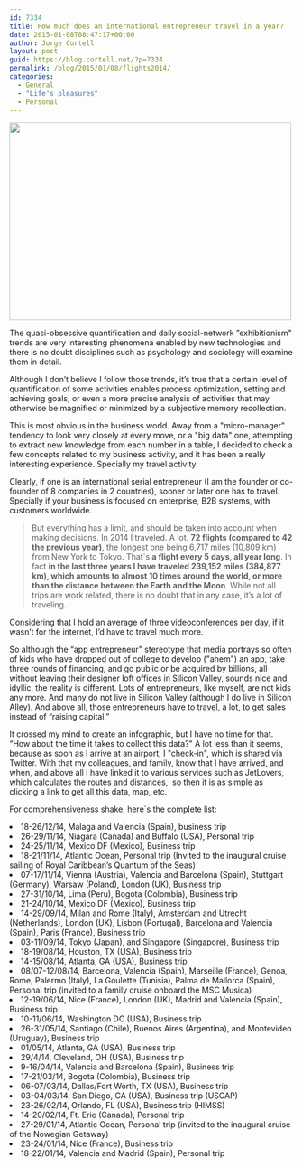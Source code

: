 ```yaml
---
id: 7334
title: How much does an international entrepreneur travel in a year?
date: 2015-01-08T08:47:17+00:00
author: Jorge Cortell
layout: post
guid: https://blog.cortell.net/?p=7334
permalink: /blog/2015/01/08/flights2014/
categories:
  - General
  - "Life's pleasures"
  - Personal
---
```

<p class="p1">
  <img class="aligncenter" src="https://www.jetlovers.com/flights/map/?w=500&h=350&uid=11060" alt="" width="500" height="350" />
</p>

<p class="p1">
  The quasi-obsessive quantification and daily social-network ”exhibitionism" trends are very interesting phenomena enabled by new technologies and there is no doubt disciplines such as psychology and sociology will examine them in detail.
</p>

<p class="p1">
  Although I don’t believe I follow those trends, it’s true that a certain level of quantification of some activities enables process optimization, setting and achieving goals, or even a more precise analysis of activities that may otherwise be magnified or minimized by a subjective memory recollection.
</p>

<p class="p1">
  This is most obvious in the business world. Away from a "micro-manager" tendency to look very closely at every move, or a "big data" one, attempting to extract new knowledge from each number in a table, I decided to check a few concepts related to my business activity, and it has been a really interesting experience. Specially my travel activity.
</p>

<p class="p1">
  Clearly, if one is an international serial entrepreneur (I am the founder or co-founder of 8 companies in 2 countries), sooner or later one has to travel. Specially if your business is focused on enterprise, B2B systems, with customers worldwide.
</p>

> <p class="p1">
>   But everything has a limit, and should be taken into account when making decisions. In 2014 I traveled. A lot. <strong>72 flights (compared to 42 the previous year)</strong>, the longest one being 6,717 miles (10,809 km) from New York to Tokyo. That`s <strong>a flight every 5 days, all year long</strong>. In fact <strong>in the last three years I have traveled 239,152 miles (384,877 km), which amounts to almost 10 times around the world, or more than the distance between the Earth and the Moon</strong>. While not all trips are work related, there is no doubt that in any case, it’s a lot of traveling.
> </p>

<p class="p1">
  Considering that I hold an average of three videoconferences per day, if it wasn’t for the internet, I’d have to travel much more.
</p>

<p class="p1">
  So although the “app entrepreneur" stereotype that media portrays so often of kids who have dropped out of college to develop ("ahem") an app, take three rounds of financing, and go public or be acquired by billions, all without leaving their designer loft offices in Silicon Valley, sounds nice and idyllic, the reality is different. Lots of entrepreneurs, like myself, are not kids any more. And many do not live in Silicon Valley (although I do live in Silicon Alley). And above all, those entrepreneurs have to travel, a lot, to get sales instead of “raising capital.”
</p>

<p class="p1">
  It crossed my mind to create an infographic, but I have no time for that. “How about the time it takes to collect this data?" A lot less than it seems, because as soon as I arrive at an airport, I "check-in", which is shared via Twitter. With that my colleagues, and family, know that I have arrived, and when, and above all I have linked it to various services such as JetLovers, which calculates the routes and distances,<span class="Apple-converted-space">  </span>so then it is as simple as clicking a link to get all this data, map, etc.
</p>

<p class="p1">
  For comprehensiveness shake, here`s the complete list:
</p>

<li class="p1">
  18-26/12/14, Malaga and Valencia (Spain), business trip
</li>
<li class="p1">
  26-29/11/14, Niagara (Canada) and Buffalo (USA), Personal trip
</li>
<li class="p1">
  24-25/11/14, Mexico DF (Mexico), Business trip
</li>
<li class="p1">
  18-21/11/14, Atlantic Ocean, Personal trip (Invited to the inaugural cruise sailing of Royal Caribbean’s Quantum of the Seas)
</li>
<li class="p1">
  07-17/11/14, Vienna (Austria), Valencia and Barcelona (Spain), Stuttgart (Germany), Warsaw (Poland), London (UK), Business trip
</li>
<li class="p1">
  27-31/10/14, Lima (Peru), Bogota (Colombia), Business trip
</li>
<li class="p1">
  21-24/10/14, Mexico DF (Mexico), Business trip
</li>
<li class="p1">
  14-29/09/14, Milan and Rome (Italy), Amsterdam and Utrecht (Netherlands), London (UK), Lisbon (Portugal), Barcelona and Valencia (Spain), Paris (France), Business trip
</li>
<li class="p1">
  03-11/09/14, Tokyo (Japan), and Singapore (Singapore), Business trip
</li>
<li class="p1">
  18-19/08/14, Houston, TX (USA), Business trip
</li>
<li class="p1">
  14-15/08/14, Atlanta, GA (USA), Business trip
</li>
<li class="p1">
  08/07-12/08/14, Barcelona, Valencia (Spain), Marseille (France), Genoa, Rome, Palermo (Italy), La Goulette (Tunisia), Palma de Mallorca (Spain), Personal trip (invited to a family cruise onboard the MSC Musica)
</li>
<li class="p1">
  12-19/06/14, Nice (France), London (UK), Madrid and Valencia (Spain), Business trip
</li>
<li class="p1">
  10-11/06/14, Washington DC (USA), Business trip
</li>
<li class="p1">
  26-31/05/14, Santiago (Chile), Buenos Aires (Argentina), and Montevideo (Uruguay), Business trip
</li>
<li class="p1">
  01/05/14, Atlanta, GA (USA), Business trip
</li>
<li class="p1">
  29/4/14, Cleveland, OH (USA), Business trip
</li>
<li class="p1">
  9-16/04/14, Valencia and Barcelona (Spain), Business trip
</li>
<li class="p1">
  17-21/03/14, Bogota (Colombia), Business trip
</li>
<li class="p1">
  06-07/03/14, Dallas/Fort Worth, TX (USA), Business trip
</li>
<li class="p1">
  03-04/03/14, San Diego, CA (USA), Business trip (USCAP)
</li>
<li class="p1">
  23-26/02/14, Orlando, FL (USA), Business trip (HIMSS)
</li>
<li class="p1">
  14-20/02/14, Ft. Erie (Canada), Personal trip
</li>
<li class="p1">
  27-29/01/14, Atlantic Ocean, Personal trip (invited to the inaugural cruise of the Nowegian Getaway)
</li>
<li class="p1">
  23-24/01/14, Nice (France), Business trip
</li>
<li class="p1">
  18-22/01/14, Valencia and Madrid (Spain), Personal trip
</li>